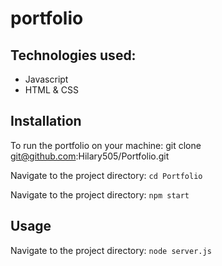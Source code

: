 # portfolio

## Technologies used:
* Javascript
* HTML & CSS

## Installation
To run the portfolio on your machine: git clone git@github.com:Hilary505/Portfolio.git 

Navigate to the project directory: ```cd Portfolio ```

Navigate to the project directory: ``` npm start ```

## Usage
Navigate to the project directory: ``` node server.js ```
